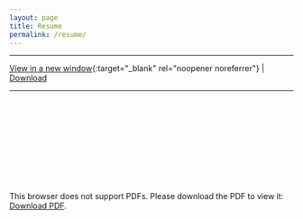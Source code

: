 ```yaml
---
layout: page
title: Resume
permalink: /resume/
---
```


<hr>

[View in a new window](/assets/resume.pdf){:target="_blank" rel="noopener noreferrer"} \| <a href="/assets/resume.pdf" download>Download</a>

---

<link rel="stylesheet" href="/assets/css/pdf-embed.css">

<div class="pdf-container">
  <object data="/assets/resume.pdf" type="application/pdf">
    <embed src="/assets/resume.pdf">
      <p>This browser does not support PDFs. Please download the PDF to view it: <a href="/assets/resume.pdf">Download PDF</a>.</p>
    </embed>
  </object>
</div>